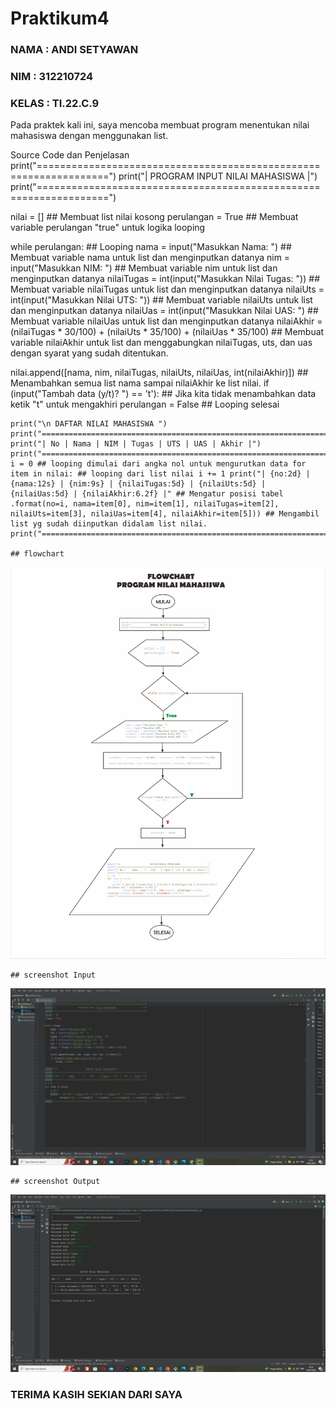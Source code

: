 # Praktikum4
### NAMA    : ANDI SETYAWAN
### NIM     : 312210724
### KELAS   : TI.22.C.9


Pada praktek kali ini, saya mencoba membuat program menentukan nilai mahasiswa dengan menggunakan list.

Source Code dan Penjelasan
print("==================================================================") print("| PROGRAM INPUT NILAI MAHASISWA |") print("==================================================================")

nilai = [] ## Membuat list nilai kosong perulangan = True ## Membuat variable perulangan "true" untuk logika looping

while perulangan: ## Looping nama = input("Masukkan Nama: ") ## Membuat variable nama untuk list dan menginputkan datanya nim = input("Masukkan NIM: ") ## Membuat variable nim untuk list dan menginputkan datanya nilaiTugas = int(input("Masukkan Nilai Tugas: ")) ## Membuat variable nilaiTugas untuk list dan menginputkan datanya nilaiUts = int(input("Masukkan Nilai UTS: ")) ## Membuat variable nilaiUts untuk list dan menginputkan datanya nilaiUas = int(input("Masukkan Nilai UAS: ") ## Membuat variable nilaiUas untuk list dan menginputkan datanya nilaiAkhir = (nilaiTugas * 30/100) + (nilaiUts * 35/100) + (nilaiUas * 35/100) ## Membuat variable nilaiAkhir untuk list dan menggabungkan nilaiTugas, uts, dan uas dengan syarat yang sudah ditentukan.

nilai.append([nama, nim, nilaiTugas, nilaiUts, nilaiUas, int(nilaiAkhir)])  ## Menambahkan semua list nama sampai nilaiAkhir ke list nilai.
if (input("Tambah data (y/t)? ") == 't'):                         ## Jika kita tidak menambahkan data ketik "t" untuk mengakhiri
    perulangan = False                                            ## Looping selesai

    print("\n DAFTAR NILAI MAHASISWA ") print("==================================================================") print("| No | Nama | NIM | Tugas | UTS | UAS | Akhir |") print("==================================================================") i = 0 ## looping dimulai dari angka nol untuk mengurutkan data for item in nilai: ## looping dari list nilai i += 1 print("| {no:2d} | {nama:12s} | {nim:9s} | {nilaiTugas:5d} | {nilaiUts:5d} | {nilaiUas:5d} | {nilaiAkhir:6.2f} |" ## Mengatur posisi tabel .format(no=i, nama=item[0], nim=item[1], nilaiTugas=item[2], nilaiUts=item[3], nilaiUas=item[4], nilaiAkhir=item[5])) ## Mengambil list yg sudah diinputkan didalam list nilai. print("==================================================================")

    ## flowchart

![img 1](screenshot/1.png)

    ## screenshot Input

![img 2](screenshot/2.png)

    ## screenshot Output

![img 3](screenshot/3.png)

### TERIMA KASIH SEKIAN DARI SAYA
